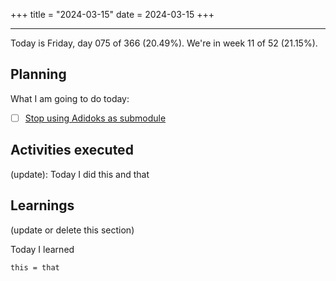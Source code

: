 +++
title = "2024-03-15"
date = 2024-03-15
+++

---

Today is Friday, day 075 of 366 (20.49%). We're in week 11 of 52 (21.15%).

## Planning

What I am going to do today:

- [ ] [Stop using Adidoks as submodule](https://github.com/OmnicodeSolutions/worklog-luisa/issues/4)

## Activities executed

(update): Today I did this and that

## Learnings

(update or delete this section)

Today I learned
```
this = that
```
